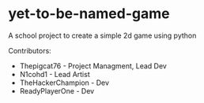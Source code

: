 # yet-to-be-named-game

A school project to create a simple 2d game using python

Contributors:
- Thepigcat76 - Project Managment, Lead Dev
- N1cohd1 - Lead Artist
- TheHackerChampion - Dev
- ReadyPlayerOne - Dev
